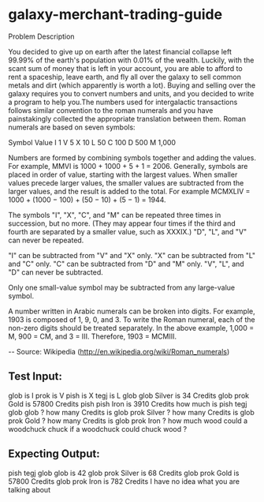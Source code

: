 # galaxy-merchant-trading-guide

Problem Description

You decided to give up on earth after the latest financial collapse left 99.99% of the earth's population with 0.01% of the wealth. Luckily, with the scant sum of money that is left in your account, you are able to afford to rent a spaceship, leave earth, and fly all over the galaxy to sell common metals and dirt (which apparently is worth a lot). Buying and selling over the galaxy requires you to convert numbers and units, and you decided to write a program to help you.The numbers used for intergalactic transactions follows similar convention to the roman numerals and you have painstakingly collected the appropriate translation between them. Roman numerals are based on seven symbols:


Symbol Value
I 1
V 5
X 10
L 50
C 100
D 500
M 1,000


Numbers are formed by combining symbols together and adding the values. For example, MMVI is
1000 + 1000 + 5 + 1 = 2006. Generally, symbols are placed in order of value, starting with the largest values. When smaller values precede larger values, the smaller values are subtracted from the larger values, and the result is added to the total. For example MCMXLIV = 1000 + (1000 −
100) + (50 − 10) + (5 − 1) = 1944.


The symbols "I", "X", "C", and "M" can be repeated three times in succession, but no more. (They may appear four times if the third and fourth are separated by a smaller value, such as XXXIX.) "D", "L", and "V" can never be repeated.


"I" can be subtracted from "V" and "X" only. "X" can be subtracted from "L" and "C" only. "C" can be subtracted from "D" and "M" only. "V", "L", and "D" can never be subtracted.


Only one small-value symbol may be subtracted from any large-value symbol.


A number written in Arabic numerals can be broken into digits. For example, 1903 is composed of
1, 9, 0, and 3. To write the Roman numeral, each of the non-zero digits should be treated separately. In the above example, 1,000 = M, 900 = CM, and 3 = III. Therefore, 1903 = MCMIII.

-- Source: Wikipedia (http://en.wikipedia.org/wiki/Roman_numerals)

Test Input:
------------- 
glob is I 
prok is V 
pish is X 
tegj is L 
glob glob Silver is 34 Credits 
glob prok Gold is 57800 Credits 
pish pish Iron is 3910 Credits
how much is pish tegj glob glob ?
how many Credits is glob prok Silver ? how many Credits is glob prok Gold ? how many Credits is glob prok Iron ?
how much wood could a woodchuck chuck if a woodchuck could chuck wood ?


Expecting Output:
---------------
pish tegj glob glob is 42
glob prok Silver is 68 Credits 
glob prok Gold is 57800 Credits 
glob prok Iron is 782 Credits
I have no idea what you are talking about
